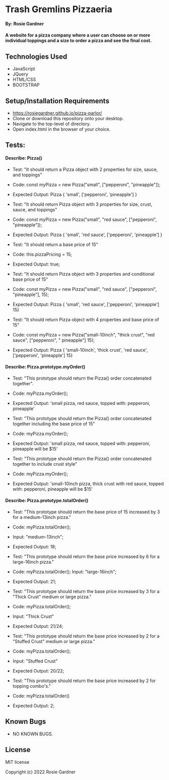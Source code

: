 # Trash Gremlins Pizzaeria

#### By: Rosie Gardner

#### A website for a pizza company where a user can choose on or more individual toppings and a size to order a pizza and see the final cost.

## Technologies Used

* JavaScript
* JQuery
* HTML/CSS
* BOOTSTRAP

## Setup/Installation Requirements

* https://rosiegardner.github.io/pizza-parlor/
* Clone or download this repository onto your desktop.
* Navigate to the top-level of directory.
* Open index.html in the browser of your choice.

## Tests:

#### Describe: Pizza()

- Test: "It should return a Pizza object with 2 properties for size, sauce, and toppings"
- Code: const myPizza = new Pizza("small", ["pepperoni", "pineapple"]);
- Expected Output: Pizza { 'small', ['pepperoni', 'pineapple'] }

- Test: "It should return Pizza object with 3 properties for size, crust, sauce, and toppings"
- Code: const myPizza = new Pizza("small", "red sauce", ["pepperoni", "pineapple"]);
- Expected Output: Pizza { 'small', 'red sauce', ['pepperoni', 'pineapple'] }

- Test: "It should return a base price of 15"
- Code: this.pizzaPricing = 15;
- Expected Output: true;

- Test: "It should return Pizza object with 3 properties and conditional base price of 15"
- Code: const myPizza = new Pizza("small", "red sauce", ["pepperoni", "pineapple"], 15);
- Expected Output: Pizza { 'small', 'red sauce', ['pepperoni', 'pineapple'] 15}

- Test: "It should return Pizza object with 4 properties and base price of 15"
- Code: const myPizza = new Pizza("small-10inch", "thick crust", "red sauce", ["pepperoni", " pineapple"] 15);
- Expected Output: Pizza { 'small-10inch', 'thick crust', 'red sauce', ['pepperoni', 'pineapple'] 15}


#### Describe: Pizza.prototype.myOrder()

- Test: "This prototype should return the Pizza() order concatenated together".
- Code: myPizza.myOrder();
- Expected Output: 'small pizza, red sauce, topped with: pepperoni, pineapple'

- Test: "This prototype should return the Pizza() order concatenated together including the base price of 15"
- Code: myPizza.myOrder();
- Expected Output: 'small pizza, red sauce, topped with: pepperoni, pineapple will be $15'

- Test: "This prototype should return the Pizza() order concatenated together to include crust style"
- Code: myPizza.myOrder();
- Expected Output: 'small-10inch pizza, thick crust with red sauce, topped with: pepperoni, pineapple will be $15'


#### Describe: Pizza.prototype.totalOrder()

- Test: "This prototype should return the base price of 15 increased by 3 for a medium-13inch pizza."
- Code: myPizza.totalOrder();
- Input: "medium-13inch";
- Expected Output: 18;

- Test: "This prototype should return the base price increased by 6 for a large-16inch pizza."
- Code: myPizza.totalOrder();
Input: "large-16inch";
- Expected Output: 21;

- Test: "This prototype should return the base price increased by 3 for a "Thick Crust" medium or large pizza."
- Code: myPizza.totalOrder();
- Input: "Thick Crust"
- Expected Output: 21/24;

- Test: "This prototype should return the base price increased by 2 for a "Stuffed Crust" medium or large pizza."
- Code: myPizza.totalOrder();
- Input: "Stuffed Crust"
- Expected Output: 20/22;

- Test: "This prototype should return the base price increased by 2 for topping combo's."
- Code: myPizza.totalOrder()
- Expected Output: 2;

## Known Bugs

* NO KNOWN BUGS.

## License 

MIT license

Copyright (c) 2022 Rosie Gardner
